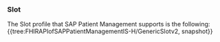 ### Slot
The Slot profile that SAP Patient Management supports is the following:
{{tree:FHIRAPIofSAPPatientManagementIS-H/GenericSlotv2, snapshot}}

